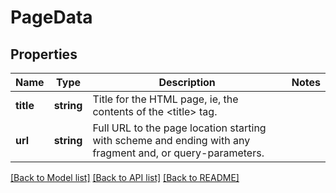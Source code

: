 # PageData

## Properties
Name | Type | Description | Notes
------------ | ------------- | ------------- | -------------
**title** | **string** | Title for the HTML page, ie, the contents of the &lt;title&gt; tag. | 
**url** | **string** | Full URL to the page location starting with scheme and ending with any fragment and, or query-parameters. | 

[[Back to Model list]](../README.md#documentation-for-models) [[Back to API list]](../README.md#documentation-for-api-endpoints) [[Back to README]](../README.md)


